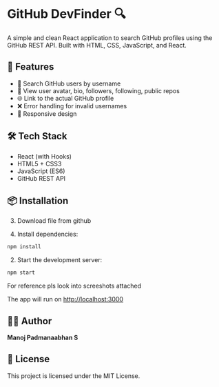 # GitHub DevFinder 🔍

A simple and clean React application to search GitHub profiles using the GitHub REST API. Built with HTML, CSS, JavaScript, and React.

## 🚀 Features

- 🔎 Search GitHub users by username
- 👤 View user avatar, bio, followers, following, public repos
- 🌐 Link to the actual GitHub profile
- ❌ Error handling for invalid usernames
- 📱 Responsive design


## 🛠️ Tech Stack

- React (with Hooks)
- HTML5 + CSS3
- JavaScript (ES6)
- GitHub REST API

## 📦 Installation

3. Download file from github 

2. Install dependencies:

```bash
npm install
```

2. Start the development server:

```bash
npm start
```
For reference pls look into screeshots attached

The app will run on [http://localhost:3000](http://localhost:3000)

## 🧑‍💻 Author

**Manoj Padmanaabhan S**  

## 📄 License

This project is licensed under the MIT License.
